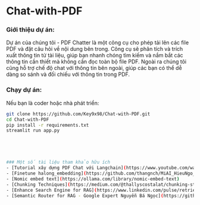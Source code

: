 # Chat-with-PDF
### Giới thiệu dự án:
Dự án của chúng tôi - PDF Chatter là một công cụ cho phép tải lên các file PDF và đặt câu hỏi về nội dung bên trong. Công cụ sẽ phân tích và trích xuất thông tin từ tài liệu, giúp bạn nhanh chóng tìm kiếm và nắm bắt các thông tin cần thiết mà không cần đọc toàn bộ file PDF. Ngoài ra chúng tôi cũng hỗ trợ chế độ chat với thông tin bên ngoài, giúp các bạn có thể dễ dàng so sánh và đối chiếu với thông tin trong PDF.

### Chạy dự án:
Nếu bạn là coder hoặc nhà phát triển:
```bash
git clone https://github.com/Key9x98/Chat-with-PDF.git
cd Chat-with-PDF
pip install -r requirements.txt
streamlit run app.py





### Một số tài liệu tham khảo hữu ích
- [Tutorial xây dựng PDF Chat với Langchain](https://www.youtube.com/watch?v=2TJxpyO3ei4)
- [Finetune halong_embedding](https://github.com/thangnch/MiAI_HieuNgo_EmbedingFineTune)
- [Nomic embed text](https://ollama.com/library/nomic-embed-text)
- [Chunking Techniques](https://medium.com/@thallyscostalat/chunking-strategies-optimization-for-retrieval-augmented-generation-rag-in-the-context-of-e47cc949931d).
- [Enhance Search Engine for RAG](https://www.linkedin.com/pulse/retrieval-augmented-generation-guide-effective-search-mike-callahan-edldc/)
- [Semantic Router for RAG - Google Expert Nguyễn Bá Ngọc](https://github.com/bangoc123/retrieval-backend-with-rag).
